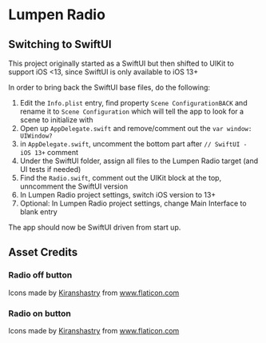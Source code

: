 # Lumpen Radio

## Switching to SwiftUI
This project originally started as a SwiftUI but then shifted to UIKit to support iOS <13, since SwiftUI is only available to iOS 13+

In order to bring back the SwiftUI base files, do the following:

1. Edit the `Info.plist` entry, find property `Scene ConfigurationBACK` and rename it to `Scene Configuration` which will tell the app to look for a scene to initialize with
2. Open up `AppDelegate.swift` and remove/comment out the `var window: UIWindow?`
3. in `AppDelegate.swift`, uncomment the bottom part after `// SwiftUI - iOS 13+` comment
4. Under the SwiftUI folder, assign all files to the Lumpen Radio target (and UI tests if needed)
5. Find the `Radio.swift`, comment out the UIKit block at the top, unncomment the SwiftUI version 
5. In Lumpen Radio project settings, switch iOS version to 13+
6. Optional: In Lumpen Radio project settings, change Main Interface to blank entry

The app should now be SwiftUI driven from start up.

## Asset Credits

### Radio off button
<div>Icons made by <a href="https://www.flaticon.com/authors/kiranshastry" title="Kiranshastry">Kiranshastry</a> from <a href="https://www.flaticon.com/" title="Flaticon">www.flaticon.com</a></div>

### Radio on button
<div>Icons made by <a href="https://www.flaticon.com/authors/kiranshastry" title="Kiranshastry">Kiranshastry</a> from <a href="https://www.flaticon.com/" title="Flaticon">www.flaticon.com</a></div>
